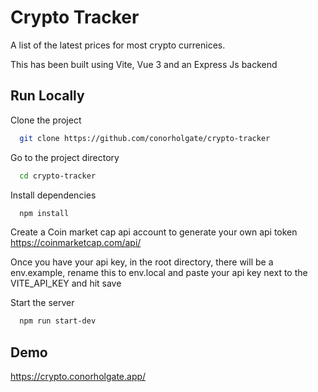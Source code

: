
# Crypto Tracker

A list of the latest prices for most crypto currenices.

This has been built using Vite, Vue 3 and an Express Js backend


## Run Locally

Clone the project

```bash
  git clone https://github.com/conorholgate/crypto-tracker
```

Go to the project directory

```bash
  cd crypto-tracker
```

Install dependencies

```bash
  npm install
```

Create a Coin market cap api account to generate your own api token https://coinmarketcap.com/api/

Once you have your api key, in the root directory, there will be a env.example, rename this to env.local and paste your api key next to the VITE_API_KEY and hit save

Start the server

```bash
  npm run start-dev
```


## Demo

https://crypto.conorholgate.app/

